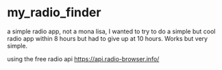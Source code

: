 # my_radio_finder

a simple radio app, not a mona lisa, I wanted to try to do a simple but cool radio app within 8 hours but had to give up at 10 hours.
Works but very simple.

using the free radio api https://api.radio-browser.info/ 
